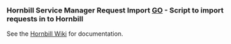 ### Hornbill Service Manager Request Import [GO](https://golang.org/) - Script to import requests in to Hornbill

See the [Hornbill Wiki](https://wiki.hornbill.com/index.php/Service_Manager_Request_Import_Utility) for documentation.